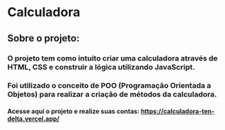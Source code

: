 # Calculadora

## Sobre o projeto:

### O projeto tem como intuito criar uma calculadora através de HTML, CSS e construir a lógica utilizando JavaScript.

### Foi utilizado o conceito de POO (Programação Orientada a Objetos) para realizar a criação de métodos da calculadora.

#### Acesse aqui o projeto e realize suas contas: https://calculadora-ten-delta.vercel.app/
